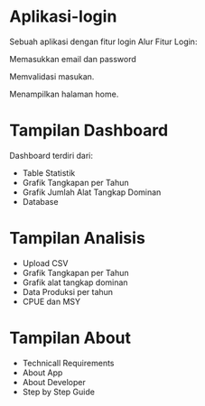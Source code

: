 # Aplikasi-login
Sebuah aplikasi dengan fitur login
Alur Fitur Login:

Memasukkan email dan password

Memvalidasi masukan.

Menampilkan halaman home.

# Tampilan Dashboard
Dashboard terdiri dari:
- Table Statistik
- Grafik Tangkapan per Tahun
- Grafik Jumlah Alat Tangkap Dominan
- Database

# Tampilan Analisis
- Upload CSV
- Grafik Tangkapan per Tahun
- Grafik alat tangkap dominan
- Data Produksi per tahun
- CPUE dan MSY

# Tampilan About
- Technicall Requirements
- About App
- About Developer
- Step by Step Guide
